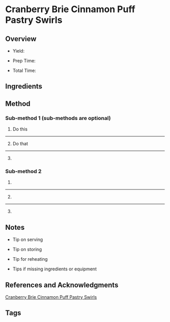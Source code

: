 # Cranberry Brie Cinnamon Puff Pastry Swirls

## Overview

- Yield:

- Prep Time:

- Total Time:

## Ingredients



## Method

### Sub-method 1 (sub-methods are optional)

1. Do this
---
2. Do that
---
3.

### Sub-method 2

1.
---
2.
---
3.

## Notes

- Tip on serving

- Tip on storing

- Tip for reheating

- Tips if missing ingredients or equipment

## References and Acknowledgments

[Cranberry Brie Cinnamon Puff Pastry Swirls](https://www.halfbakedharvest.com/idiot-proof-5-ingredient-cranberry-brie-cinnamon-sugar-puff-pastry-swirls/#bo-recipe)

## Tags



